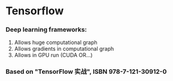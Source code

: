 # Tensorflow

### Deep learning frameworks:
 1. Allows huge computational graph
 2. Allows gradients in computational graph
 3. Allows in GPU run (CUDA OR...)

### Based on "TensorFlow 实战", ISBN 978-7-121-30912-0
